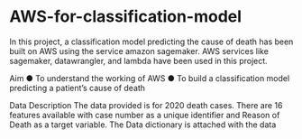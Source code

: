 # AWS-for-classification-model
 In this project, a classification model predicting the cause of death has been built on
 AWS using the service amazon sagemaker. AWS services like sagemaker,
 datawrangler, and lambda have been used in this project.
 
 Aim
 ● To understand the working of AWS
 ● To build a classification model predicting a patient’s cause of death
 
 Data Description
 The data provided is for 2020 death cases. There are 16 features available with case
 number as a unique identifier and Reason of Death as a target variable. The Data
 dictionary is attached with the data
